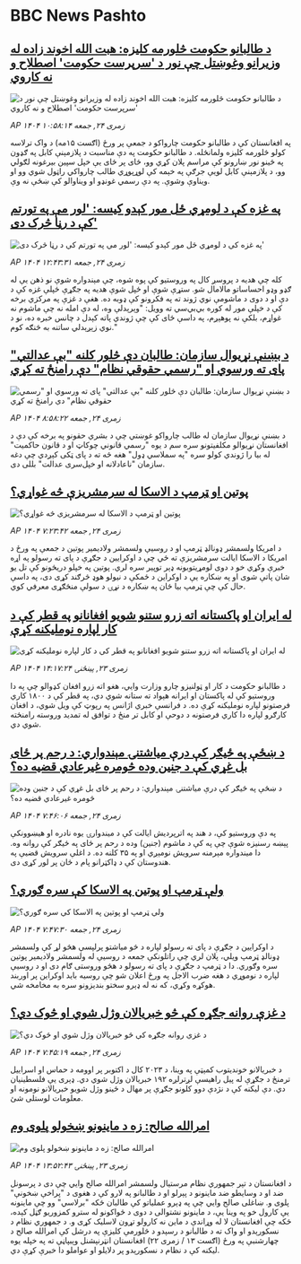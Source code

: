# BBC News Pashto## [د طالبانو حکومت څلورمه کلیزه: هبت الله اخوند زاده له وزیرانو وغوښتل چې نور د 'سرپرست حکومت' اصطلاح و نه کاروي](https://www.bbc.com/pashto/articles/c70792yvqvvo?at_medium=RSS&at_campaign=rss?at_campaign=githubrss)![د طالبانو حکومت څلورمه کلیزه: هبت الله اخوند زاده له وزیرانو وغوښتل چې نور د 'سرپرست حکومت' اصطلاح و نه کاروي](https://ichef.bbci.co.uk/ace/ws/240/cpsprodpb/65d2/live/e91f0d90-79c5-11f0-a34f-318be3fb0481.jpg)_AP ۱۴۰۴ زمری ۲۴, جمعه ۱۰:۵۸:۱۴_په افغانستان کې د طالبانو حکومت چارواکو د جمعې پر ورځ (اګست ۱۵مه) د واک ترلاسه کولو څلورمه کلیزه ولمانځله. د طالبانو حکومت په دې مناسبت د پلازمېنې کابل په ګډون په ځینو نور ښارونو کې مراسم پلان کړي وو، ځای پر ځای یې خپل سپین بیرغونه لګولي وو، د پلازمېنې کابل لویې جرګې په خېمه کې لوړپوړي طالب چارواکي راټول شوي وو او ویناوې وشوې. په دې رسمي غونډو او ویناوالو کې ښځې نه وې.## [په غزه کې  د لومړي ځل مور کېدو کیسه: 'لور مې په تورتم  کې د رڼا څرک دی'](https://www.bbc.com/pashto/articles/cn85xx7qw4go?at_medium=RSS&at_campaign=rss?at_campaign=githubrss)![په غزه کې  د لومړي ځل مور کېدو کیسه: 'لور مې په تورتم  کې د رڼا څرک دی'](https://ichef.bbci.co.uk/ace/ws/240/cpsprodpb/c79e/live/918c22c0-7920-11f0-b472-2fc7c1accd91.jpg)_AP ۱۴۰۴ زمری ۲۴, جمعه ۱۲:۴۳:۳۱_کله چې هدیه د پروسږ کال په وروستیو کې  پوه شوه، چې مېندواره شوې نو ذهن یې له ګډو وډو احساساتو مالامال شو. ستړې شوې او ځپل شوې هدیه په جګړې ځپلې غزه کې د دې او د دوی د ماشومې نوي ژوند ته په فکرونو کې ډوبه ده.
هغې د غزې په مرکزي برخه کې د خپلې مور له کوره بي‌بي‌سي ته وویل: "وېرېدلې وه، له دې امله نه چې ماشوم نه غواړم، بلکې نه پوهېږم، په داسې ځای کې چې ژوندي پاته کېدل د چانس خبره ده، نو د نوي زېږېدلي ساتنه به څنګه کوم."## [د بښنې نړیوال سازمان: طالبان دې څلور کلنه "بې عدالتي" پای ته ورسوي او "رسمي حقوقي نظام" دې رامنځ ته کړي](https://www.bbc.com/pashto/articles/cp3ex6lrn1xo?at_medium=RSS&at_campaign=rss?at_campaign=githubrss)![د بښنې نړیوال سازمان: طالبان دې څلور کلنه "بې عدالتي" پای ته ورسوي او "رسمي حقوقي نظام" دې رامنځ ته کړي](https://ichef.bbci.co.uk/ace/ws/240/cpsprodpb/8785/live/b9f83ba0-79b5-11f0-83cc-c5da98c419b8.jpg)_AP ۱۴۰۴ زمری ۲۴, جمعه ۸:۵۸:۲۲_د بښنې نړیوال سازمان له طالب چارواکو غوښتي چې د بشري‌ حقونو په برخه کې دې د افغانستان نړیوالو مکلفیتونو سره سم د یوه "رسمي قانوني چوکاټ او د قانون حاکمیت" له بیا را ژوندي کولو سره "په سملاسي ډول" هغه څه ته د پای ټکی کېږدي چې دغه سازمان "ناعادلانه او خپل‌سری عدالت" بللی دی.## [پوتین او ټرمپ د الاسکا له سرمشریزې څه غواړي؟](https://www.bbc.com/pashto/articles/ckgl44g41lwo?at_medium=RSS&at_campaign=rss?at_campaign=githubrss)![پوتین او ټرمپ د الاسکا له سرمشریزې څه غواړي؟](https://ichef.bbci.co.uk/ace/ws/240/cpsprodpb/7091/live/98924f60-792d-11f0-ab3e-bd52082cd0ae.jpg)_AP ۱۴۰۴ زمری ۲۴, جمعه ۷:۲۳:۴۲_د امریکا ولسمشر ډونالډ ټرمپ او د روسیې ولسمشر ولادیمیر پوتین د جمعې په ورځ د امریکا د الاسکا ایالت سرمشریزې ته ځي چې د اوکرایین د جګړې د پای ته رسولو په اړه خبرې وکړي خو د دوی لومړیتوبونه ډېر توپیر سره  لري.
پوتین په خپلو دریځونو کې تل یو شان پاتې شوی او په ښکاره یې د اوکراین د ځمکې د نیولو هوډ څرګند کړی دی، په داسې حال کې چې ټرمپ بیا ځان په ښکاره د نړۍ د سولې منځګړی معرفي کوي.## [له ایران او پاکستانه اته زرو ستنو شویو افغانانو په قطر کې د کار لپاره نوملیکنه کړې](https://www.bbc.com/pashto/articles/c207evep743o?at_medium=RSS&at_campaign=rss?at_campaign=githubrss)![له ایران او پاکستانه اته زرو ستنو شویو افغانانو په قطر کې د کار لپاره نوملیکنه کړې](https://ichef.bbci.co.uk/ace/ws/240/cpsprodpb/5870/live/3b7959f0-7918-11f0-a975-cb151ca452f4.png)_AP ۱۴۰۴ زمری ۲۳, پينځنۍ ۱۴:۱۷:۲۴_د طالبانو حکومت د کار او ټولنیزو چارو وزارت وايي، هغو اته زرو افغان کډوالو چې په دا وروستیو کې له پاکستان او ایرانه هېواد ته ستانه شوي دي، په قطر کې د ۱۸۰۰ کاري فرصتونو لپاره نوملیکنه کړې ده.
د فرانسې خبري اژانس په رپوټ کې ویل شوي، د افغان کارګرو لپاره دا کاري فرصتونه د دوحې او کابل تر منځ د توافق له تمدید وروسته رامنځته شوي دي.## [د ښځې په ځیګر کې درې میاشتنۍ مېندواري: د رحم پر ځای بل غړي کې د جنین وده څومره غیرعادي قضیه ده؟](https://www.bbc.com/pashto/articles/c0ql7xdx8xpo?at_medium=RSS&at_campaign=rss?at_campaign=githubrss)![د ښځې په ځیګر کې درې میاشتنۍ مېندواري: د رحم پر ځای بل غړي کې د جنین وده څومره غیرعادي قضیه ده؟](https://ichef.bbci.co.uk/ace/ws/240/cpsprodpb/7538/live/c3539730-78e3-11f0-a975-cb151ca452f4.jpg)_AP ۱۴۰۴ زمری ۲۴, جمعه ۷:۴۶:۰۶_په دې وروستیو کې، د هند په اترپردیش ایالت کې د میندوارۍ یوه نادره او هیښوونکې پېښه رسنیزه شوې چې په کې د ماشوم (جنین) وده د رحم پر ځای په ځیګر کې روانه وه.
دا میندواره مېرمنه سرویش نومېږي او په ۳۵ کلنه ده.
د اغلې سرویش قضیې په هندوستان کې د ډاکټرانو پام د ځان پر لور کړی دی.## [ولې ټرمپ او پوتین په الاسکا کې سره ګوري؟](https://www.bbc.com/pashto/articles/czerrp53l6eo?at_medium=RSS&at_campaign=rss?at_campaign=githubrss)![ولې ټرمپ او پوتین په الاسکا کې سره ګوري؟](https://ichef.bbci.co.uk/ace/ws/240/cpsprodpb/10b8/live/714a1320-7842-11f0-8071-1788c7e8ae0e.jpg)_AP ۱۴۰۴ زمری ۲۴, جمعه ۷:۴۷:۳۰_د اوکرایین د جګړې د پای ته رسولو لپاره د څو میاشتو پرلپسې هڅو لړ کې ولسمشر ډونالډ ټرمپ ویلي، پلان لري چې راتلونکې جمعه د روسیې له ولسمشر ولادیمیر پوتین سره وګوري.
دا د ټرمپ د جګړې د پای ته رسولو د هڅو وروستی ګام دی او د روسیې لپاره د نوموړي د هغه ضرب الاجل په ورځ اعلان شو چې روسیه باید اوکراین پر اوربند هوکړه وکړي، که نه له ډېرو سختو بندیزونو سره به مخامخه شي.## [د غزې روانه جګړه کې څو خبريالان وژل شوي او څوک دي؟](https://www.bbc.com/pashto/articles/cedv5pv1416o?at_medium=RSS&at_campaign=rss?at_campaign=githubrss)![د غزې روانه جګړه کې څو خبريالان وژل شوي او څوک دي؟](https://ichef.bbci.co.uk/ace/ws/240/cpsprodpb/865e/live/9f40d830-7910-11f0-8071-1788c7e8ae0e.jpg)_AP ۱۴۰۴ زمری ۲۴, جمعه ۷:۴۵:۱۹_د خبریالانو خونديتوب کمېټې په وینا، د ۲۰۲۳ کال د اکتوبر پر اوومه د حماس او اسراییل ترمنځ د جګړې له پیل راهیسې لږترلږه ۱۹۲ خبریالان وژل شوي دي. ډېری یې فلسطینیان دي. دې لیکنه کې د نژدې دوو کلونو جګړې پر مهال د ځينو وژل شويو خبريالانو نومونه او معلومات لوستلی شئ.## [امرالله صالح: زه د ماینونو ښخولو پلوی وم](https://www.bbc.com/pashto/articles/cm21l92n1x5o?at_medium=RSS&at_campaign=rss?at_campaign=githubrss)![امرالله صالح: زه د ماینونو ښخولو پلوی وم](https://ichef.bbci.co.uk/ace/ws/240/cpsprodpb/afb7/live/d0ac43f0-7915-11f0-a20f-3b86f375586a.jpg)_AP ۱۴۰۴ زمری ۲۳, پينځنۍ ۱۳:۵۲:۴۳_د افغانستان د تېر جمهوري نظام مرستیال ولسمشر امرالله صالح وايي چې دی د پرسونل ضد او د وسایطو ضد ماینونو د پېرلو او د طالبانو په لارو کې د هغوی د "پراخې ښخونې" پلوی و.
ښاغلی صالح وايي چې په ډېرو عملیاتو کې طالبان ځکه "برلاسي" وو چې ماینونه یې کارول خو په وینا یې، د ماینونو نشتوالی د دوی د ځواکونو له سترو کمزوریو ګڼل کېده، ځکه چې افغانستان لا له وړاندې د ماین نه کارولو تړون لاسلیک کړی و.
د جمهوري نظام د نسکورېدو او واک ته د طالبانو د رسېدو د څلورمې کليزې په درشل کې امرالله صالح د چهارشنبې په ورځ (اګست ۱۳ / زمری ۲۲) افغانستان انټرنېشنل وېبپاڼې ته په خپله یوه لیکنه کې د نظام د نسکورېدو پر دلایلو او عواملو دا خبرې کړې دي.
